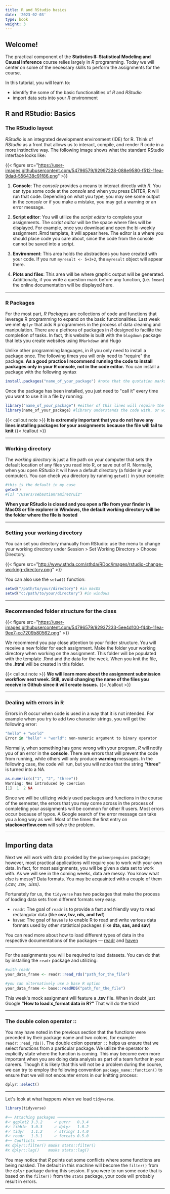 ```yaml
---
title: R and RStudio basics
date: '2023-02-03'
type: book
weight: 3
---
```


## Welcome!


The practical component of the **Statistics II: Statistical Modeling and Causal Inference** course relies largely in *R* programming. Today we will center on some of the necessary skills to perform the assignments for the course.

In this tutorial, you will learn to:

* identify the some of the basic functionalities of *R* and *RStudio*
* import data sets into your *R* environment


## R and RStudio: Basics

### The RStudio layout

*RStudio* is an integrated development environment (IDE) for R. Think of *RStudio* as a front that allows us to interact, compile, and render R code in a more instinctive way. The following image shows what the standard RStudio interface looks like:

{{< figure src="https://user-images.githubusercontent.com/54796579/92997228-088e9580-f512-11ea-9dad-556438c91f86.png" >}}



1. **Console**: The *console* provides a means to interact directly with *R*. You can type some code at the *console* and when you press ENTER, R will run that code. Depending on what you type, you may see some output in the *console* or if you make a mistake, you may get a warning or an error message.

2. **Script editor**: You will utilize the *script editor* to complete your assignments. The *script editor* will be the space where files will be displayed. For example, once you download and open the bi-weekly assignment .Rmd template, it will appear here. The editor is a where you should place code you care about, since the code from the console cannot be saved into a script.

3. **Environment**: This area holds the abstractions you have created with your code. If you run `myresult <- 5+3+2`, the `myresult` object will appear there.

4. **Plots and files**: This area will be where graphic output will be generated. Additionally, if you write a question mark before any function, (i.e. `?mean`) the online documentation will be displayed here.

---

### R Packages

For the most part, *R Packages* are collections of code and functions that leverage R programming to expand on the basic functionalities. Last week we met `dplyr` that aids R programmers in the process of data cleaning and manipulation. There are a plethora of packages in *R* designed to facilite the completion of tasks. In fact, this website is built with the `blogdown` package that lets you create websites using `RMarkdown` and Hugo

Unlike other programming languages, in *R* you only need to install a package once. The following times you will only need to "require" the package. **As a good practice I recommend running the code to install packages only in your R console, not in the code editor.** You can install a package with the following syntax

```r
install.packages("name_of_your_package") #note that the quotation marks are mandatory at this stage
```

Once the package has been installed, you just need to "call it" every time you want to use it in a file by running:

```r
library("name_of_your_package") #either of this lines will require the package
library(name_of_your_package) #library understands the code with, or without, quotation marks
```

{{< callout note >}}
**It is extremely important that you do not have any lines installing packages for your assignments because the file will fail to knit**
{{< /callout >}}

---

### Working directory

The *working directory* is just a file path on your computer that sets the default location of any files you read into R, or save out of R. Normally, when you open *RStudio* it will have a default directory (a folder in your computer). You can check you directory by running `getwd()` in your console:

```r
#this is the default in my case
getwd()
#[1] "/Users/sebastianramirezruiz"
```

**When your RStudio is closed and you open a file from your finder in MacOS or file explorer in Windows, the default working directory will be the folder where the file is hosted**

---

### Setting your working directory

You can set you directory manually from RStudio: use the menu to change your working directory under Session > Set Working Directory > Choose Directory.


{{< figure src="http://www.sthda.com/sthda/RDoc/images/rstudio-change-working-directory.png" >}}

You can also use the `setwd()` function:

```r
setwd("/path/to/your/directory") #in macOS
setwd("c:/path/to/your/directory") #in windows
```

---

### Recommended folder structure for the class


{{< figure src="https://user-images.githubusercontent.com/54796579/92937233-5ee4d100-f44b-11ea-9ee7-cc7209b80562.png" >}}

We recommend you pay close attention to your folder structure. You will receive a new folder for each assignment. Make the folder your working directory when working on the assignment. This folder will be populated with the template .Rmd and the data for the week. When you knit the file, the **.html** will be created in this folder.

{{< callout note >}}
**We will learn more about the assignment submission workflow next week. Still, avoid changing the name of the files you receive in Github since it will create issues.**
{{< /callout >}}

---

### Dealing with errors in R

Errors in R occur when code is used in a way that it is not intended. For example when you try to add two character strings, you will get the following error:

```r
"hello" + "world"
Error in "hello" + "world": non-numeric argument to binary operator
```

Normally, when something has gone wrong with your program, *R* will notify you of an error in the **console**. There are errors that will prevent the code from running, while others will only produce **warning** messages. In the following case, the code will run, but you will notice that the string **"three"** is turned into a NA.

```r
as.numeric(c("1", "2", "three"))
Warning: NAs introduced by coercion
[1]  1  2 NA
```

Since we will be utilizing widely used packages and functions in the course of the semester, the errors that you may come across in the process of completing your assignments will be common for other R users. Most errors occur because of typos. A Google search of the error message can take you a long way as well. Most of the times the first entry on **stackoverflow.com** will solve the problem.   

---

## Importing data

Next we will work with data provided by the `palmerpenguins` package; however, most practical applications will require you to work with your own data. In fact, for most assignments, you will be given a data set to work with. As we will see in the coming weeks, data are messy. You know what else is messy? Data formats. You may be acquainted with a couple of them *(.csv, .tsv, .xlsx)*.

Fortunately for us, the `tidyverse` has two packages that make the process of loading data sets from different formats very easy.

- `readr`: The goal of `readr` is to provide a fast and friendly way to read rectangular data (like **csv, tsv, rds, and fwf**)
- `haven`: The goal of `haven` is to enable R to read and write various data formats used by other statistical packages (like **dta, sas, and sav**)

You can read more about how to load different types of data in the respective documentations of the packages — [readr](https://readr.tidyverse.org/) and [haven](https://haven.tidyverse.org/)


---

For the assignments you will be required to load datasets. You can do that by installing the `readr` package and utilizing:

```r
#with readr
your_data_frame <- readr::read_rds("path_for_the_file")

#you can alternatively use a base R option
your_data_frame <- base::readRDS("path_for_the_file")
```

This week's mock assignment will feature a **.tsv** file. When in doubt just Google **"How to load x_format data in R?"** That will do the trick!

---

### The double colon operator ::

You may have noted in the previous section that the functions were preceded by their package name and two colons, for example: `readr::read_rds()`. The double colon operator `::` helps us ensure that we select functions from a particular package. We utilize the operator to explicitly state where the function is coming. This may become even more important when you are doing data analysis as part of a team further in your careers. Though it is likely that this will not be a problem during the course, we can try to employ the following convention `package_name::function()` to ensure that we will not encounter errors in our knitting process:

```r
dplyr::select()
```
---

Let's look at what happens when we load `tidyverse`.

```r
library(tidyverse)

#── Attaching packages ──────────────────────────────────────────────────────────────────────────── tidyverse 1.3.0 #──
#✓ ggplot2 3.3.2     ✓ purrr   0.3.4
#✓ tibble  3.0.3     ✓ dplyr   1.0.2
#✓ tidyr   1.1.2     ✓ stringr 1.4.0
#✓ readr   1.3.1     ✓ forcats 0.5.0
#── Conflicts ─────────────────────────────────────────────────────────────────────────────── tidyverse_conflicts() #──
#x dplyr::filter() masks stats::filter()
#x dplyr::lag()    masks stats::lag()
```

You may notice that *R* points out some conflicts where some functions are being masked. The default in this machine will become the `filter()` from the `dplyr` package during this session. If you were to run some code that is based on the `filter()` from the `stats` package, your code will probably result in errors.

---
